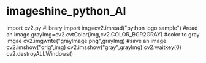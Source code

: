 # imageshine_python_AI
import cv2.py #library import
img=cv2.imread("python logo sample") #read an image
grayImg=cv2.cvtColor(img,cv2.COLOR_BGR2GRAY) #color to gray imgae
cv2.imgwrite("grayImage.png",grayImg) #save an image
cv2.imshow("orig",img)
cv2.imsshow("gray",grayImg)
cv2.waitkey(0)
cv2.destroyALLWindows()
